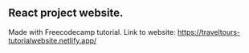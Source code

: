## React project website.
Made with Freecodecamp tutorial.
Link to website: https://traveltours-tutorialwebsite.netlify.app/
